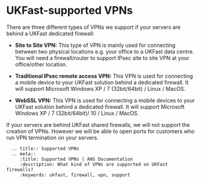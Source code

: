 # UKFast-supported VPNs

There are three different types of VPNs we support if your servers are behind a UKFast dedicated firewall:

- **Site to Site VPN:** This type of VPN is mainly used for connecting between two physical locations e.g. your office to a UKFast data centre. You will need a firewall/router to support IPsec site to site VPN at your office/other location.

- **Traditional IPsec remote access VPN:** This VPN is used for connecting a mobile device to your UKFast solution behind a dedicated firewall. It will support Microsoft Windows XP / 7 (32bit/64bit) / Linux / MacOS.

- **WebSSL VPN:** This VPN is used for connecting a mobile devices to your UKFast solution behind a dedicated firewall. It will support Microsoft Windows XP / 7 (32bit/64bit)/ 10 / Linux / MacOS.


If your servers are behind UKFast shared firewalls, we will not support the creation of VPNs. However we will be able to open ports for customers who run VPN termination on your servers.

```eval_rst
  .. title:: Supported VPNs
  .. meta::
     :title: Supported VPNs | ANS Documentation
     :description: What kind of VPNs are supported on UKFast firewalls?
     :keywords: ukfast, firewall, vpn, support
```
